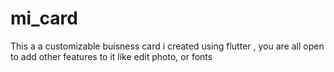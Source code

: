 # mi_card

This a a customizable buisness card i created using flutter , you are all open to add other features to it like edit photo, or fonts
